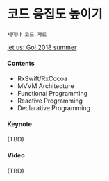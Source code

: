# 코드 응집도 높이기

`세미나 코드 자료`

[let us: Go! 2018 summer](https://iosdevkor.github.io/let_us_go_2018_summer/)

#### Contents

* RxSwift/RxCocoa
* MVVM Architecture
* Functional Programming
* Reactive Programming
* Declarative Programming

#### Keynote

(TBD)

#### Video

(TBD)